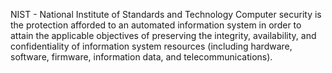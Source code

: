 
NIST - National Institute of Standards and Technology
Computer security is the protection afforded to an automated
information system in order to attain the applicable objectives of preserving the integrity,
availability, and confidentiality of information system resources (including hardware, software, firmware, information data, and telecommunications).